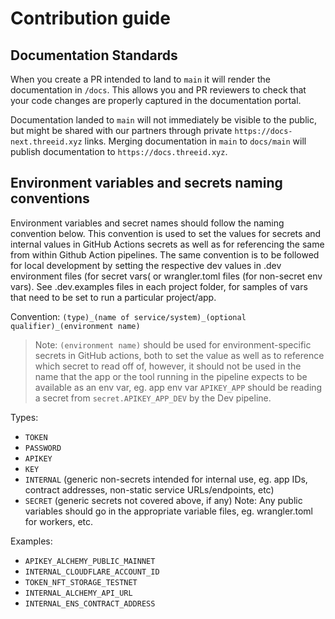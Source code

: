 # Contribution guide

## Documentation Standards

When you create a PR intended to land to `main` it will render the documentation in `/docs`. This allows you and PR reviewers to check that your code changes are properly captured in the documentation portal.

Documentation landed to `main` will not immediately be visible to the public, but might be shared with our partners through private `https://docs-next.threeid.xyz` links. Merging documentation in `main` to `docs/main` will publish documentation to `https://docs.threeid.xyz`.

## Environment variables and secrets naming conventions

Environment variables and secret names should follow the naming convention below. This convention is used to set the values for secrets and internal values in GitHub Actions secrets as well as for referencing the same from within Github Action pipelines. The same convention is to be followed for local development by setting the respective dev values in .dev environment files (for secret vars( or wrangler.toml files (for non-secret env vars). See .dev.examples files in each project folder, for samples of vars that need to be set to run a particular project/app.

Convention: `(type)_(name of service/system)_(optional qualifier)_(environment name)`

> Note: `(environment name)` should be used for environment-specific secrets in GitHub actions, both to set the value as well as to reference which secret to read off of, however, it should not be used in the name that the app or the tool running in the pipeline expects to be available as an env var, eg. app env var `APIKEY_APP` should be reading a secret from `secret.APIKEY_APP_DEV` by the Dev pipeline.

Types:
- `TOKEN`
- `PASSWORD`
- `APIKEY`
- `KEY`
- `INTERNAL` (generic non-secrets intended for internal use, eg. app IDs, contract addresses, non-static service URLs/endpoints, etc)
- `SECRET` (generic secrets not covered above, if any)
Note: Any public variables should go in the appropriate variable files, eg. wrangler.toml for workers, etc.

Examples:
- `APIKEY_ALCHEMY_PUBLIC_MAINNET`
- `INTERNAL_CLOUDFLARE_ACCOUNT_ID`
- `TOKEN_NFT_STORAGE_TESTNET`
- `INTERNAL_ALCHEMY_API_URL`
- `INTERNAL_ENS_CONTRACT_ADDRESS`

